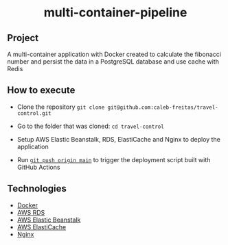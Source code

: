 <h1 align="center">multi-container-pipeline</h1>

## Project

A multi-container application with Docker created to calculate the fibonacci number and persist the data in a PostgreSQL database and use cache with Redis

## How to execute

- Clone the repository `git clone git@github.com:caleb-freitas/travel-control.git`

- Go to the folder that was cloned: `cd travel-control`

- Setup AWS Elastic Beanstalk, RDS, ElastiCache and Nginx to deploy the application

- Run [`git push origin main`](./.github/workflows/deployment.yaml) to trigger the deployment script built with GitHub Actions

## Technologies

- [Docker](https://www.docker.com/)
- [AWS RDS](https://aws.amazon.com/free/database/)
- [AWS Elastic Beanstalk](https://aws.amazon.com/elasticbeanstalk/)
- [AWS ElastiCache](https://aws.amazon.com/elasticache/)
- [Nginx](https://www.nginx.com/)
